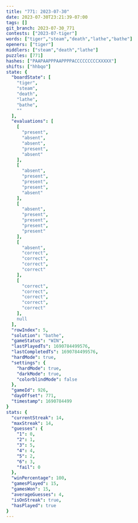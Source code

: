```yaml
---
title: "771: 2023-07-30"
date: 2023-07-30T23:21:39-07:00
tags: []
git_branch: 2023-07-30_771
contests: ["2023-07-tiger"]
words: ["tiger","steam","death","lathe","bathe"]
openers: ["tiger"]
middlers: ["steam","death","lathe"]
puzzles: [771]
hashes: ["PAAPAAPPPAAPPPPACCCCCCCCCXXXXX"]
shifts: ["hhbqo"]
state: {
  "boardState": [
    "tiger",
    "steam",
    "death",
    "lathe",
    "bathe",
    ""
  ],
  "evaluations": [
    [
      "present",
      "absent",
      "absent",
      "present",
      "absent"
    ],
    [
      "absent",
      "present",
      "present",
      "present",
      "absent"
    ],
    [
      "absent",
      "present",
      "present",
      "present",
      "present"
    ],
    [
      "absent",
      "correct",
      "correct",
      "correct",
      "correct"
    ],
    [
      "correct",
      "correct",
      "correct",
      "correct",
      "correct"
    ],
    null
  ],
  "rowIndex": 5,
  "solution": "bathe",
  "gameStatus": "WIN",
  "lastPlayedTs": 1690784499576,
  "lastCompletedTs": 1690784499576,
  "hardMode": true,
  "settings": {
    "hardMode": true,
    "darkMode": true,
    "colorblindMode": false
  },
  "gameId": 926,
  "dayOffset": 771,
  "timestamp": 1690784499
}
stats: {
  "currentStreak": 14,
  "maxStreak": 14,
  "guesses": {
    "1": 0,
    "2": 1,
    "3": 5,
    "4": 4,
    "5": 2,
    "6": 3,
    "fail": 0
  },
  "winPercentage": 100,
  "gamesPlayed": 15,
  "gamesWon": 15,
  "averageGuesses": 4,
  "isOnStreak": true,
  "hasPlayed": true
}
---
```

<!-- more -->
